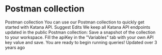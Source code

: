 # Postman collection

Postman collection You can use our Postman collection to quickly get started with Katana
API. Suggest Edits We keep all Katana API endpoints updated in the public Postman
collection: Save a snapshot of the collection to your workspace. Fill the apiKey in the
"Variables" tab with your own API key value and save. You are ready to begin running
queries! Updated over 3 years ago
